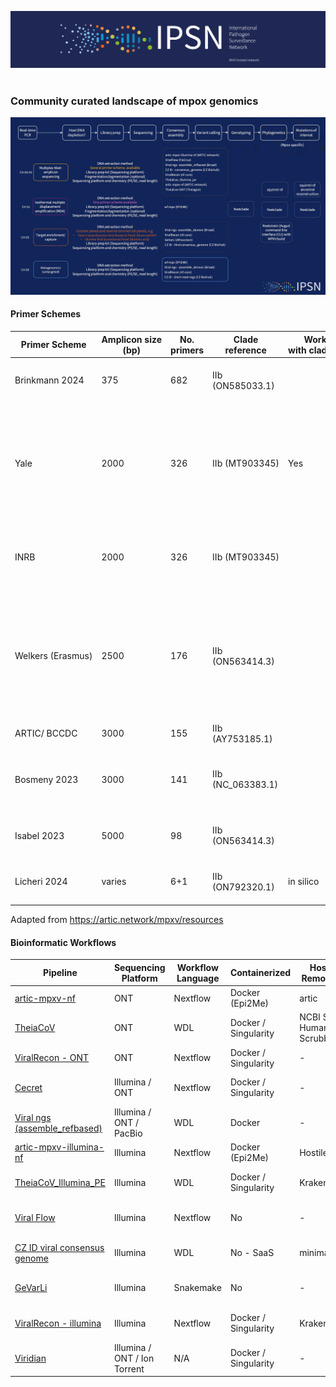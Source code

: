 ![image](img/ipsn.png) 

### Community curated landscape of mpox genomics

![image](img/landscape.jpg)
#### Primer Schemes 

| Primer Scheme​     | Amplicon size (bp)​ | No. primers​ | Clade reference​   | Works with clade Ib?​ | Protocol or repo​                                                                                                                                                                                                                                                                                                                                                                                                                         | Citation​                                                                                                                                            |
| ------------------ | ------------------- | ------------ | ------------------ | --------------------- | ----------------------------------------------------------------------------------------------------------------------------------------------------------------------------------------------------------------------------------------------------------------------------------------------------------------------------------------------------------------------------------------------------------------------------------------- | ---------------------------------------------------------------------------------------------------------------------------------------------------- |
| Brinkmann 2024​    | 375​                | 682​         | IIb (ON585033.1)​  | ​                     | ​                                                                                                                                                                                                                                                                                                                                                                                                                                         | [https://doi.org/10.1016/j.jviromet.2024.](https://doi.org/10.1016/j.jviromet.2024.114888)[114888](https://doi.org/10.1016/j.jviromet.2024.114888) ​ |
| Yale​              | 2000​               | 326​         | IIb (MT903345)​    | Yes​                  | [https://www.protocols.io/view/monkeypox-](https://www.protocols.io/view/monkeypox-virus-multiplexed-pcr-amplicon-sequencin-5qpvob1nbl4o)[virus-multiplexed-pcr-amplicon-sequencin-](https://www.protocols.io/view/monkeypox-virus-multiplexed-pcr-amplicon-sequencin-5qpvob1nbl4o)[5qpvob1nbl4o](https://www.protocols.io/view/monkeypox-virus-multiplexed-pcr-amplicon-sequencin-5qpvob1nbl4o)​                                         | [https://doi.org/10.1371/journal.pbio.300](https://doi.org/10.1371/journal.pbio.3002151)[2151](https://doi.org/10.1371/journal.pbio.3002151)​        |
| INRB​              | 2000​               | 326​         | IIb (MT903345)​    | ​                     | [https://github.com/inrb-](https://github.com/inrb-labgenpath/DRC_MPXV_primers)[labgenpath/DRC_MPXV_primers](https://github.com/inrb-labgenpath/DRC_MPXV_primers)​                                                                                                                                                                                                                                                                        | ​                                                                                                                                                    |
| Welkers (Erasmus)​ | 2500​               | 176​         | IIb (ON563414.3)​  | ​                     | [https://www.protocols.io/view/monkeypox-](https://www.protocols.io/view/monkeypox-virus-whole-genome-sequencing-using-comb-n2bvj6155lk5/v1?step=1)[virus-whole-genome-sequencing-using-comb-](https://www.protocols.io/view/monkeypox-virus-whole-genome-sequencing-using-comb-n2bvj6155lk5/v1?step=1)[n2bvj6155lk5/v1?step=1](https://www.protocols.io/view/monkeypox-virus-whole-genome-sequencing-using-comb-n2bvj6155lk5/v1?step=1)​ | ​                                                                                                                                                    |
| ARTIC/ BCCDC​      | 3000​               | 155​         | IIb (AY753185.1)​  | ​                     | [https://github.com/quick-lab/MPXV](https://github.com/quick-lab/MPXV)​                                                                                                                                                                                                                                                                                                                                                                   | ​                                                                                                                                                    |
| Bosmeny 2023​      | 3000​               | 141​         | IIb (NC_063383.1)​ | ​                     | [https://github.com/gagnonlab/artic-](https://github.com/gagnonlab/artic-mpxv/blob/main/Mpox_Sequencing_Primers.xlsx)[mpxv/blob/main/Mpox_Sequencing_Primers.xlsx](https://github.com/gagnonlab/artic-mpxv/blob/main/Mpox_Sequencing_Primers.xlsx)​                                                                                                                                                                                       | [https://doi.org/10.1186/s12985-023-](https://doi.org/10.1186/s12985-023-02059-2)[02059-2](https://doi.org/10.1186/s12985-023-02059-2)​              |
| Isabel 2023​       | 5000​               | 98​          | IIb (ON563414.3)​  | ​                     | ​                                                                                                                                                                                                                                                                                                                                                                                                                                         | [https://doi.org/10.1128/spectrum.02979](https://doi.org/10.1128/spectrum.02979-23)[-23](https://doi.org/10.1128/spectrum.02979-23)​                 |
| Licheri 2024​      | varies​             | 6+1​         | IIb (ON792320.1)​  | in silico​            | ​                                                                                                                                                                                                                                                                                                                                                                                                                                         | [https://doi.org/10.21203/rs.3.rs-](https://doi.org/10.21203/rs.3.rs-4024102/v1)[4024102/v1](https://doi.org/10.21203/rs.3.rs-4024102/v1)​           |

Adapted from https://artic.network/mpxv/resources

#### Bioinformatic Workflows

| **Pipeline**                                                                      | **Sequencing Platform**      | **Workflow Language** | **Containerized**    | **Host Removal**        | **Trimming**        | **Primer Removal** | **Reference Mapping** | **Variant Calling**        | **MSA** | **Annotation** |
| --------------------------------------------------------------------------------- | ---------------------------- | --------------------- | -------------------- | ----------------------- | ------------------- | ------------------ | --------------------- | -------------------------- | ------- | -------------- |
| [artic-mpxv-nf](https://github.com/artic-network/artic-mpxv-nf)                   | ONT                          | Nextflow              | Docker (Epi2Me)      | artic                   | artic guppyplex     | artic minion       | artic minion          | artic minion               | -       | -              |
| [TheiaCoV](https://github.com/theiagen/public_health_viral_genomics)              | ONT                          | WDL                   | Docker / Singularity | NCBI SRA Human Scrubber | artic guppyplex     | artic minion       | artic minion          | artic minion               | -       | -              |
| [ViralRecon - ONT](https://github.com/nf-core/viralrecon)                         | ONT                          | Nextflow              | Docker / Singularity | -                       | artic guppyplex     | artic minion       | artic minion          | artic minion               |         | SnpEff         |
| [Cecret](https://github.com/UPHL-BioNGS/Cecret)                                   | Illumina / ONT               | Nextflow              | Docker / Singularity | -                       | fastp / segyclean   | ivar               | bwa / minmap2         | ivar / samtools / bcftools | Mafft   | Vadr           |
| [Viral ngs (assemble_refbased)](https://github.com/broadinstitute/viral-ngs)      | Illumina / ONT / PacBio      | WDL                   | Docker               | -                       |                     | ivar               | minimap2              |                            | -       | -              |
| [artic-mpxv-illumina-nf](https://github.com/artic-network/artic-mpxv-illumina-nf) | Illumina                     | Nextflow              | Docker (Epi2Me)      | Hostile                 | trim-galore         | ivar               | bwa                   | Freebayes                  | Mafft   |                |
| [TheiaCoV_Illumina_PE](https://github.com/theiagen/public_health_viral_genomics)  | Illumina                     | WDL                   | Docker / Singularity | Kraken2                 | trimmomatic / bbduk | ivar               | bwa                   | ivar / samtools / bcftools | -       | -              |
| [Viral Flow](https://github.com/theiagen/public_health_viral_genomics)            | Illumina                     | Nextflow              | No                   | -                       | fastp / samtools    | fastp              | bwa                   | ivar / samtools / bcftools | mafft   | SnpEff         |
| [CZ ID viral consensus genome](https://czid.org/)                                 | Illumina                     | WDL                   | No - SaaS            | minimap2                | trim-galore         | ivar               | minimap2              | ivar / samtools / bcftools | -       | -              |
| [GeVarLi](https://forge.ird.fr/transvihmi/nfernandez/GeVarLi)                     | Illumina                     | Snakemake             | No                   | -                       | cutadapt/sickle     | bamclipper         | bwa/minimap2/bowtie2  | ivar / samtools / bcftools | -       | -              |
| [ViralRecon - illumina](https://github.com/nf-core/viralrecon)                    | Illumina                     | Nextflow              | Docker / Singularity | Kraken2                 | fastp               | ivar               | bowtie2               | ivar / samtools / bcftools | -       | SnpEff         |
| [Viridian](https://github.com/iqbal-lab-org/viridian)                             | Illumina / ONT / Ion Torrent | N/A                   | Docker / Singularity | -                       |                     |                    | minimap2              | cyclon                     | maft    | -              |
